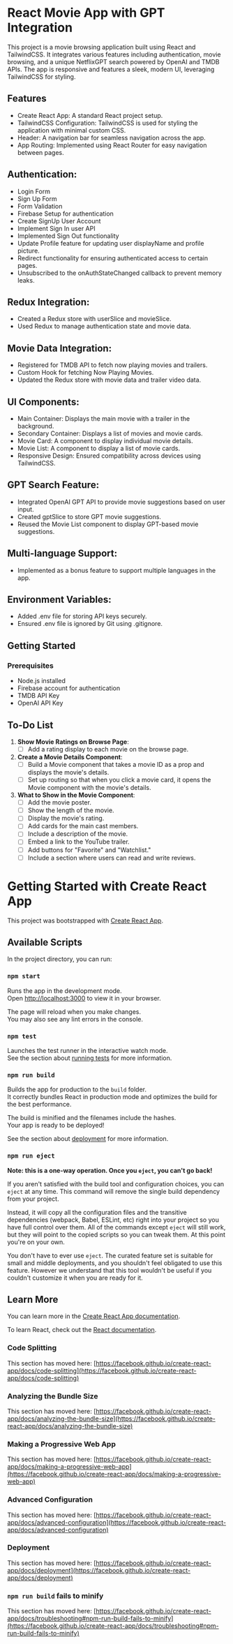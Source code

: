 # React Movie App with GPT Integration

This project is a movie browsing application built using React and TailwindCSS. It integrates various features including authentication, movie browsing, and a unique NetflixGPT search powered by OpenAI and TMDB APIs. The app is responsive and features a sleek, modern UI, leveraging TailwindCSS for styling.


## Features

-  Create React App: A standard React project setup.
- TailwindCSS Configuration: TailwindCSS is used for styling the application with minimal custom CSS.
- Header: A navigation bar for seamless navigation across the app.
- App Routing: Implemented using React Router for easy navigation between pages.

## Authentication:

- Login Form
- Sign Up Form
- Form Validation
- Firebase Setup for authentication
- Create SignUp User Account
- Implement Sign In user API
- Implemented Sign Out functionality
- Update Profile feature for updating user displayName and profile picture.
- Redirect functionality for ensuring authenticated access to certain pages.
- Unsubscribed to the onAuthStateChanged callback to prevent memory leaks.

## Redux Integration:

- Created a Redux store with userSlice and movieSlice.
- Used Redux to manage authentication state and movie data.

## Movie Data Integration:

- Registered for TMDB API to fetch now playing movies and trailers.
- Custom Hook for fetching Now Playing Movies.
- Updated the Redux store with movie data and trailer video data.

## UI Components:

- Main Container: Displays the main movie with a trailer in the background.
- Secondary Container: Displays a list of movies and movie cards.
- Movie Card: A component to display individual movie details.
- Movie List: A component to display a list of movie cards.
- Responsive Design: Ensured compatibility across devices using TailwindCSS.

## GPT Search Feature:

- Integrated OpenAI GPT API to provide movie suggestions based on user input.
- Created gptSlice to store GPT movie suggestions.
- Reused the Movie List component to display GPT-based movie suggestions.

## Multi-language Support:

- Implemented as a bonus feature to support multiple languages in the app.

## Environment Variables:

- Added .env file for storing API keys securely.
- Ensured .env file is ignored by Git using .gitignore.

## Getting Started

### Prerequisites

- Node.js installed
- Firebase account for authentication
- TMDB API Key
- OpenAI API Key

## To-Do List

1. **Show Movie Ratings on Browse Page**:
   - [ ] Add a rating display to each movie on the browse page.

2. **Create a Movie Details Component**:
   - [ ] Build a Movie component that takes a movie ID as a prop and displays the movie's details.
   - [ ] Set up routing so that when you click a movie card, it opens the Movie component with the movie's details.

3. **What to Show in the Movie Component**:
   - [ ] Add the movie poster.
   - [ ] Show the length of the movie.
   - [ ] Display the movie's rating.
   - [ ] Add cards for the main cast members.
   - [ ] Include a description of the movie.
   - [ ] Embed a link to the YouTube trailer.
   - [ ] Add buttons for "Favorite" and "Watchlist."
   - [ ] Include a section where users can read and write reviews.

# Getting Started with Create React App

This project was bootstrapped with [Create React App](https://github.com/facebook/create-react-app).

## Available Scripts

In the project directory, you can run:

### `npm start`

Runs the app in the development mode.\
Open [http://localhost:3000](http://localhost:3000) to view it in your browser.

The page will reload when you make changes.\
You may also see any lint errors in the console.

### `npm test`

Launches the test runner in the interactive watch mode.\
See the section about [running tests](https://facebook.github.io/create-react-app/docs/running-tests) for more information.

### `npm run build`

Builds the app for production to the `build` folder.\
It correctly bundles React in production mode and optimizes the build for the best performance.

The build is minified and the filenames include the hashes.\
Your app is ready to be deployed!

See the section about [deployment](https://facebook.github.io/create-react-app/docs/deployment) for more information.

### `npm run eject`

**Note: this is a one-way operation. Once you `eject`, you can't go back!**

If you aren't satisfied with the build tool and configuration choices, you can `eject` at any time. This command will remove the single build dependency from your project.

Instead, it will copy all the configuration files and the transitive dependencies (webpack, Babel, ESLint, etc) right into your project so you have full control over them. All of the commands except `eject` will still work, but they will point to the copied scripts so you can tweak them. At this point you're on your own.

You don't have to ever use `eject`. The curated feature set is suitable for small and middle deployments, and you shouldn't feel obligated to use this feature. However we understand that this tool wouldn't be useful if you couldn't customize it when you are ready for it.

## Learn More

You can learn more in the [Create React App documentation](https://facebook.github.io/create-react-app/docs/getting-started).

To learn React, check out the [React documentation](https://reactjs.org/).

### Code Splitting

This section has moved here: [https://facebook.github.io/create-react-app/docs/code-splitting](https://facebook.github.io/create-react-app/docs/code-splitting)

### Analyzing the Bundle Size

This section has moved here: [https://facebook.github.io/create-react-app/docs/analyzing-the-bundle-size](https://facebook.github.io/create-react-app/docs/analyzing-the-bundle-size)

### Making a Progressive Web App

This section has moved here: [https://facebook.github.io/create-react-app/docs/making-a-progressive-web-app](https://facebook.github.io/create-react-app/docs/making-a-progressive-web-app)

### Advanced Configuration

This section has moved here: [https://facebook.github.io/create-react-app/docs/advanced-configuration](https://facebook.github.io/create-react-app/docs/advanced-configuration)

### Deployment

This section has moved here: [https://facebook.github.io/create-react-app/docs/deployment](https://facebook.github.io/create-react-app/docs/deployment)

### `npm run build` fails to minify

This section has moved here: [https://facebook.github.io/create-react-app/docs/troubleshooting#npm-run-build-fails-to-minify](https://facebook.github.io/create-react-app/docs/troubleshooting#npm-run-build-fails-to-minify)

